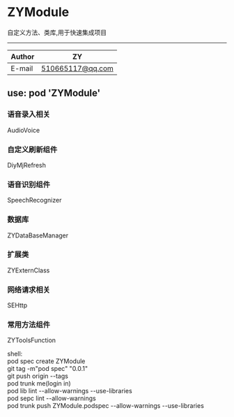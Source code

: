 # ZYModule

自定义方法、类库,用于快速集成项目 
****

|Author|ZY|
|---|---
|E-mail|510665117@qq.com


##  use:     pod 'ZYModule'  

### 语音录入相关 
AudioVoice

### 自定义刷新组件   
DiyMjRefresh 

### 语音识别组件  
SpeechRecognizer

### 数据库  
ZYDataBaseManager

### 扩展类  
ZYExternClass

### 网络请求相关 
SEHttp  

### 常用方法组件
ZYToolsFunction


shell:  
pod spec create ZYModule  
git tag -m"pod spec" "0.0.1"  
git push origin --tags  
pod trunk me(login in)  
pod lib lint --allow-warnings --use-libraries  
pod sepc lint --allow-warnings  
pod trunk push ZYModule.podspec --allow-warnings --use-libraries

